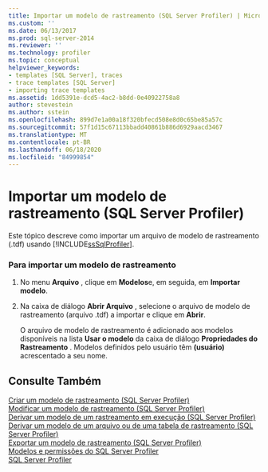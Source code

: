 ```yaml
---
title: Importar um modelo de rastreamento (SQL Server Profiler) | Microsoft Docs
ms.custom: ''
ms.date: 06/13/2017
ms.prod: sql-server-2014
ms.reviewer: ''
ms.technology: profiler
ms.topic: conceptual
helpviewer_keywords:
- templates [SQL Server], traces
- trace templates [SQL Server]
- importing trace templates
ms.assetid: 1dd5391e-dcd5-4ac2-b8dd-0e40922758a8
author: stevestein
ms.author: sstein
ms.openlocfilehash: 899d7e1a00a18f320bfecd508e8d0c65be85a57c
ms.sourcegitcommit: 57f1d15c67113bbadd40861b886d6929aacd3467
ms.translationtype: MT
ms.contentlocale: pt-BR
ms.lasthandoff: 06/18/2020
ms.locfileid: "84999854"
---
```

# <a name="import-a-trace-template-sql-server-profiler"></a>Importar um modelo de rastreamento (SQL Server Profiler)
  Este tópico descreve como importar um arquivo de modelo de rastreamento (.tdf) usando [!INCLUDE[ssSqlProfiler](../../includes/sssqlprofiler-md.md)].  
  
### <a name="to-import-a-trace-template"></a>Para importar um modelo de rastreamento  
  
1.  No menu **Arquivo** , clique em **Modelos**e, em seguida, em **Importar modelo**.  
  
2.  Na caixa de diálogo **Abrir Arquivo** , selecione o arquivo de modelo de rastreamento (arquivo .tdf) a importar e clique em **Abrir**.  
  
     O arquivo de modelo de rastreamento é adicionado aos modelos disponíveis na lista **Usar o modelo** da caixa de diálogo **Propriedades do Rastreamento** . Modelos definidos pelo usuário têm **(usuário)** acrescentado a seu nome.  
  
## <a name="see-also"></a>Consulte Também  
 [Criar um modelo de rastreamento &#40;SQL Server Profiler&#41;](create-a-trace-template-sql-server-profiler.md)   
 [Modificar um modelo de rastreamento &#40;SQL Server Profiler&#41;](../../database-engine/modify-a-trace-template-sql-server-profiler.md)   
 [Derivar um modelo de um rastreamento em execução &#40;SQL Server Profiler&#41;](derive-a-template-from-a-running-trace-sql-server-profiler.md)   
 [Derivar um modelo de um arquivo ou de uma tabela de rastreamento &#40;SQL Server Profiler&#41;](derive-a-template-from-a-trace-file-or-trace-table-sql-server-profiler.md)   
 [Exportar um modelo de rastreamento &#40;SQL Server Profiler&#41;](export-a-trace-template-sql-server-profiler.md)   
 [Modelos e permissões do SQL Server Profiler](sql-server-profiler-templates-and-permissions.md)   
 [SQL Server Profiler](sql-server-profiler.md)  
  
  
